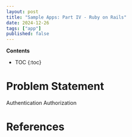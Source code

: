 ```yaml
---
layout: post
title: "Sample Apps: Part IV - Ruby on Rails"
date: 2024-12-26
tags: ["app"]
published: false
---
```


**Contents**
* TOC
{:toc}

# Problem Statement

Authentication
Authorization



# References

[^1]: []()